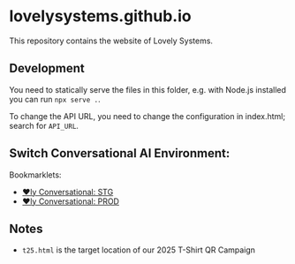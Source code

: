 # lovelysystems.github.io

This repository contains the website of Lovely Systems.

## Development

You need to statically serve the files in this folder, e.g. with Node.js
installed you can run `npx serve .`.

To change the API URL, you need to change the configuration in index.html;
search for `API_URL`.

## Switch Conversational AI Environment:

Bookmarklets:

- <a href="javascript:(function()%7Bwindow.C.API_URL%20%3D%20'https%3A%2F%2Fwebsite-api.stg.ls-lab.lovelysystems.com%2Fconversations%2Fstream'%3B%7D)()%3B">♥ly Conversational: STG</a>
- <a href="javascript:(function()%7Bwindow.C.API_URL%20%3D%20'https%3A%2F%2Fwebsite-api.prod.ls-lab.lovelysystems.com%2Fconversations%2Fstream'%3B%7D)()%3B">♥ly Conversational: PROD</a>

## Notes

- `t25.html` is the target location of our 2025 T-Shirt QR Campaign
